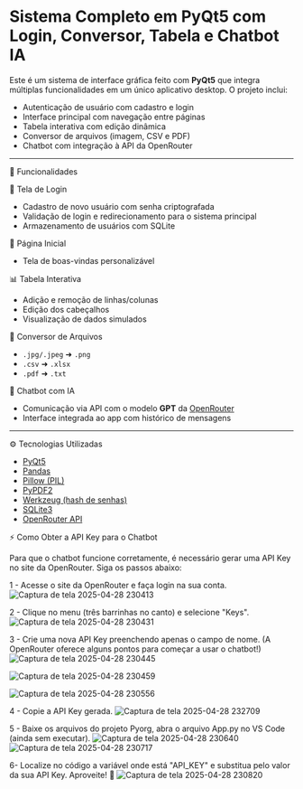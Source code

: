 # Sistema Completo em PyQt5 com Login, Conversor, Tabela e Chatbot IA

Este é um sistema de interface gráfica feito com **PyQt5** que integra múltiplas funcionalidades em um único aplicativo desktop. O projeto inclui:

- Autenticação de usuário com cadastro e login
- Interface principal com navegação entre páginas
- Tabela interativa com edição dinâmica
- Conversor de arquivos (imagem, CSV e PDF)
- Chatbot com integração à API da OpenRouter

---

🚀 Funcionalidades

🔐 Tela de Login
- Cadastro de novo usuário com senha criptografada
- Validação de login e redirecionamento para o sistema principal
- Armazenamento de usuários com SQLite

📄 Página Inicial
- Tela de boas-vindas personalizável

📊 Tabela Interativa
- Adição e remoção de linhas/colunas
- Edição dos cabeçalhos
- Visualização de dados simulados

🔄 Conversor de Arquivos
- `.jpg/.jpeg` ➜ `.png`
- `.csv` ➜ `.xlsx`
- `.pdf` ➜ `.txt`

🤖 Chatbot com IA
- Comunicação via API com o modelo **GPT** da [OpenRouter](https://openrouter.ai)
- Interface integrada ao app com histórico de mensagens
  
---

⚙️ Tecnologias Utilizadas

- [PyQt5](https://pypi.org/project/PyQt5/)
- [Pandas](https://pypi.org/project/pandas/)
- [Pillow (PIL)](https://pypi.org/project/Pillow/)
- [PyPDF2](https://pypi.org/project/PyPDF2/)
- [Werkzeug (hash de senhas)](https://pypi.org/project/Werkzeug/)
- [SQLite3](https://www.sqlite.org/index.html)
- [OpenRouter API](https://openrouter.ai)
 
⚡ Como Obter a API Key para o Chatbot

Para que o chatbot funcione corretamente, é necessário gerar uma API Key no site da OpenRouter. Siga os passos abaixo:

1 - Acesse o site da OpenRouter e faça login na sua conta.
![Captura de tela 2025-04-28 230413](https://github.com/user-attachments/assets/163953d6-e2b7-4db0-8564-0c15a38ff762)

2 - Clique no menu (três barrinhas no canto) e selecione "Keys".
![Captura de tela 2025-04-28 230431](https://github.com/user-attachments/assets/3744ff6d-2928-4f57-8378-9e5f61b9682c)

3 - Crie uma nova API Key preenchendo apenas o campo de nome.
(A OpenRouter oferece alguns pontos para começar a usar o chatbot!)
![Captura de tela 2025-04-28 230445](https://github.com/user-attachments/assets/176bcfce-34ad-472f-97b7-c5636ecad952)

![Captura de tela 2025-04-28 230459](https://github.com/user-attachments/assets/0dfc4840-c7e6-46a3-8b57-f56fb483684b)

![Captura de tela 2025-04-28 230556](https://github.com/user-attachments/assets/2fdb5dce-b342-4872-84b4-628af3111bd6)

4 - Copie a API Key gerada.
![Captura de tela 2025-04-28 232709](https://github.com/user-attachments/assets/8d5e02f1-a545-473c-9ce8-c4e53aead7fc)

5 - Baixe os arquivos do projeto Pyorg, abra o arquivo App.py no VS Code (ainda sem executar).
![Captura de tela 2025-04-28 230640](https://github.com/user-attachments/assets/e7e1c6c1-1ece-406f-b012-92044b87a6c5)
![Captura de tela 2025-04-28 230717](https://github.com/user-attachments/assets/1027fdb9-01dd-4c64-a4ce-ae22024217d0)

6- Localize no código a variável onde está "API_KEY" e substitua pelo valor da sua API Key. Aproveite! 🚀
![Captura de tela 2025-04-28 230820](https://github.com/user-attachments/assets/b2826490-3224-4c13-9733-10b1ed1dc870)



